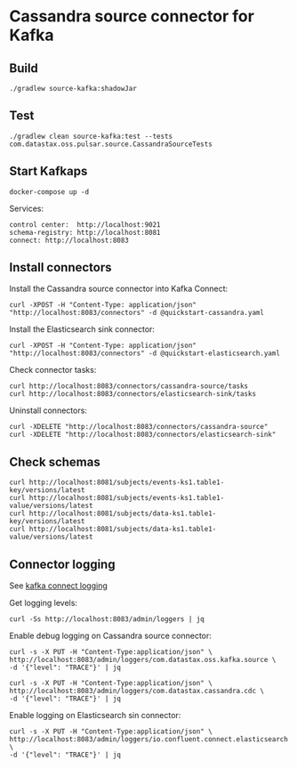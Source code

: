 # Cassandra source connector for Kafka


## Build

    ./gradlew source-kafka:shadowJar

## Test

    ./gradlew clean source-kafka:test --tests com.datastax.oss.pulsar.source.CassandraSourceTests

## Start Kafkaps 

    docker-compose up -d

Services:

    control center:  http://localhost:9021
    schema-registry: http://localhost:8081
    connect: http://localhost:8083

## Install connectors

Install the Cassandra source connector into Kafka Connect:

    curl -XPOST -H "Content-Type: application/json" "http://localhost:8083/connectors" -d @quickstart-cassandra.yaml

Install the Elasticsearch sink connector:

    curl -XPOST -H "Content-Type: application/json" "http://localhost:8083/connectors" -d @quickstart-elasticsearch.yaml

Check connector tasks:

    curl http://localhost:8083/connectors/cassandra-source/tasks
    curl http://localhost:8083/connectors/elasticsearch-sink/tasks

Uninstall connectors:

    curl -XDELETE "http://localhost:8083/connectors/cassandra-source"
    curl -XDELETE "http://localhost:8083/connectors/elasticsearch-sink"

## Check schemas

    curl http://localhost:8081/subjects/events-ks1.table1-key/versions/latest
    curl http://localhost:8081/subjects/events-ks1.table1-value/versions/latest
    curl http://localhost:8081/subjects/data-ks1.table1-key/versions/latest
    curl http://localhost:8081/subjects/data-ks1.table1-value/versions/latest

## Connector logging

See [kafka connect logging](https://docs.confluent.io/platform/current/connect/logging.html)

Get logging levels:

    curl -Ss http://localhost:8083/admin/loggers | jq

Enable debug logging on Cassandra source connector:

    curl -s -X PUT -H "Content-Type:application/json" \
    http://localhost:8083/admin/loggers/com.datastax.oss.kafka.source \
    -d '{"level": "TRACE"}' | jq

    curl -s -X PUT -H "Content-Type:application/json" \
    http://localhost:8083/admin/loggers/com.datastax.cassandra.cdc \
    -d '{"level": "TRACE"}' | jq

Enable logging on Elasticsearch sin connector:

    curl -s -X PUT -H "Content-Type:application/json" \
    http://localhost:8083/admin/loggers/io.confluent.connect.elasticsearch \
    -d '{"level": "TRACE"}' | jq



